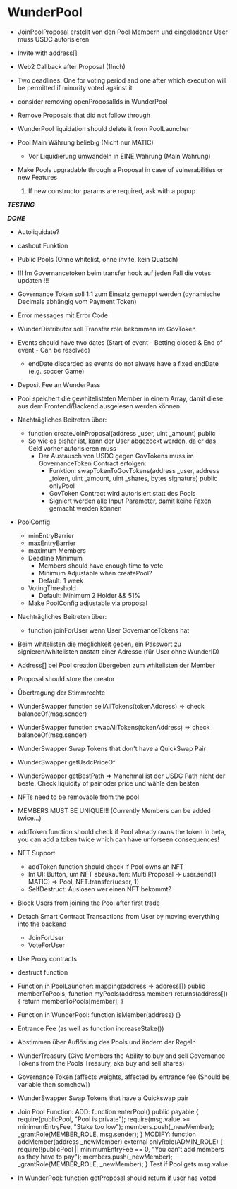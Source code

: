 # WunderPool

- JoinPoolProposal erstellt von den Pool Membern und eingeladener User muss USDC autorisieren

- Invite with address[]

- Web2 Callback after Proposal (1Inch)

- Two deadlines: One for voting period and one after which execution will be permitted if minority voted against it

- consider removing openProposalIds in WunderPool

- Remove Proposals that did not follow through

- WunderPool liquidation should delete it from PoolLauncher

- Pool Main Währung beliebig (Nicht nur MATIC)

  - Vor Liquidierung umwandeln in EINE Währung (Main Währung)

- Make Pools upgradable through a Proposal in case of vulnerabilities or new Features

  1. If new constructor params are required, ask with a popup

**_TESTING_**

**_DONE_**

- Autoliquidate?

- cashout Funktion

- Public Pools (Ohne whitelist, ohne invite, kein Quatsch)

- !!! Im Governancetoken beim transfer hook auf jeden Fall die votes updaten !!!

- Governance Token soll 1:1 zum Einsatz gemappt werden (dynamische Decimals abhängig vom Payment Token)

- Error messages mit Error Code

- WunderDistributor soll Transfer role bekommen im GovToken

- Events should have two dates (Start of event - Betting closed & End of event - Can be resolved)

  - endDate discarded as events do not always have a fixed endDate (e.g. soccer Game)

- Deposit Fee an WunderPass

- Pool speichert die gewhitelisteten Member in einem Array, damit diese aus dem Frontend/Backend ausgelesen werden können

- Nachträgliches Beitreten über:

  - function createJoinProposal(address \_user, uint \_amount) public
  - So wie es bisher ist, kann der User abgezockt werden, da er das Geld vorher autorisieren muss
    - Der Austausch von USDC gegen GovTokens muss im GovernanceToken Contract erfolgen:
      - Funktion: swapTokenToGovTokens(address \_user, address \_token, uint \_amount, uint \_shares, bytes signature) public onlyPool
      - GovToken Contract wird autorisiert statt des Pools
      - Signiert werden alle Input Parameter, damit keine Faxen gemacht werden können

- PoolConfig

  - minEntryBarrier
  - maxEntryBarrier
  - maximum Members
  - Deadline Minimum
    - Members should have enough time to vote
    - Minimum Adjustable when createPool?
    - Default: 1 week
  - VotingThreshold
    - Default: Minimum 2 Holder && 51%
  - Make PoolConfig adjustable via proposal

- Nachträgliches Beitreten über:

  - function joinForUser wenn User GovernanceTokens hat

- Beim whitelisten die möglichkeit geben, ein Passwort zu signieren/whitelisten anstatt einer Adresse (für User ohne WunderID)

- Address[] bei Pool creation übergeben zum whitelisten der Member

- Proposal should store the creator

- Übertragung der Stimmrechte

- WunderSwapper function sellAllTokens(tokenAddress) => check balanceOf(msg.sender)

- WunderSwapper function swapAllTokens(tokenAddress) => check balanceOf(msg.sender)

- WunderSwapper Swap Tokens that don't have a QuickSwap Pair

- WunderSwapper getUsdcPriceOf

- WunderSwapper getBestPath => Manchmal ist der USDC Path nicht der beste. Check liquidity of pair oder price und wähle den besten

- NFTs need to be removable from the pool

- MEMBERS MUST BE UNIQUE!!! (Currently Members can be added twice...)

- addToken function should check if Pool already owns the token
  In beta, you can add a token twice which can have unforseen consequences!

- NFT Support

  - addToken function should check if Pool owns an NFT
  - Im UI: Button, um NFT abzukaufen: Multi Proposal -> user.send(1 MATIC) => Pool, NFT.transfer(ueser, 1)
  - SelfDestruct: Auslosen wer einen NFT bekommt?

- Block Users from joining the Pool after first trade

- Detach Smart Contract Transactions from User by moving everything into the backend

  - JoinForUser
  - VoteForUser

- Use Proxy contracts

- destruct function

- Function in PoolLauncher:
  mapping(address => address[]) public memberToPools;
  function myPools(address member) returns(address[]) {
  return memberToPools[member];
  }

- Function in WunderPool:
  function isMember(address) {}

- Entrance Fee (as well as function increaseStake())

- Abstimmen über Auflösung des Pools und ändern der Regeln

- WunderTreasury (Give Members the Ability to buy and sell Governance Tokens from the Pools Treasury, aka buy and sell shares)
- Governance Token (affects weights, affected by entrance fee (Should be variable then somehow))

- WunderSwapper Swap Tokens that have a Quickswap pair

- Join Pool Function:
  ADD: function enterPool() public payable {
  require(publicPool, "Pool is private");
  require(msg.value >= minimumEntryFee, "Stake too low");
  members.push(\_newMember);
  \_grantRole(MEMBER_ROLE, msg.sender);
  }
  MODIFY: function addMember(address \_newMember) external onlyRole(ADMIN_ROLE) {
  require(!publicPool || minimumEntryFee == 0, "You can't add members as they have to pay");
  members.push(\_newMember);
  \_grantRole(MEMBER_ROLE, \_newMember);
  }
  Test if Pool gets msg.value

- In WunderPool:
  function getProposal should return if user has voted
